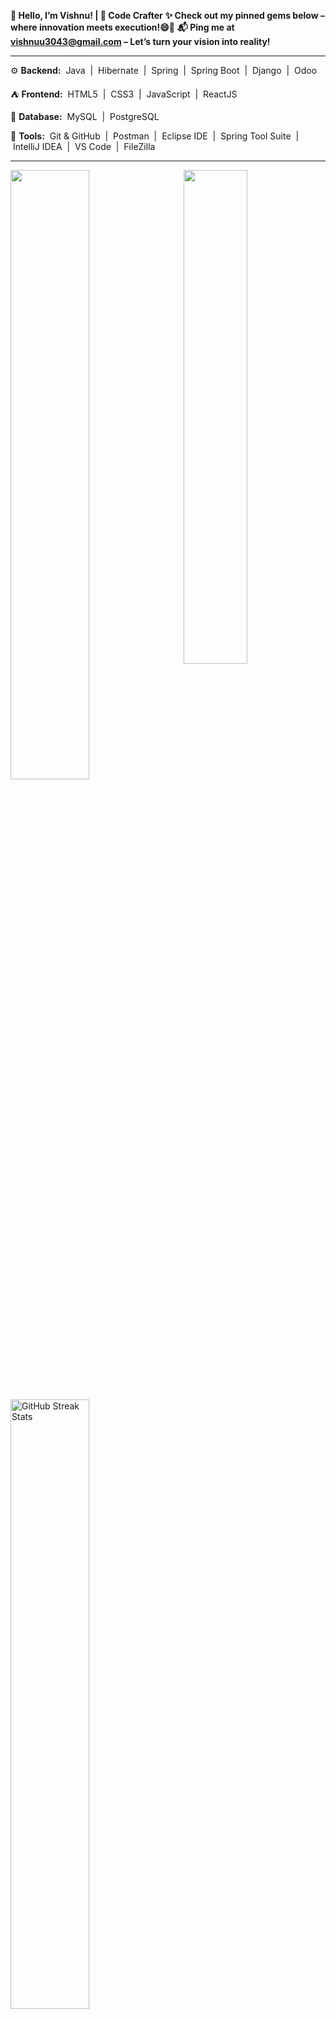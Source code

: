**🌟 Hello, I’m Vishnu! | 🔧 Code Crafter**
**✨ Check out my pinned gems below – where innovation meets execution!😄🚀**
**📬 Ping me at vishnuu3043@gmail.com – Let’s turn your vision into reality!**

[//]: # (comment for no views!)
[//]: # (<p align="left"> <img src="https://komarev.com/ghpvc/?username=vishnu2818&label=Profile%20views&color=0e75b6&style=flat" alt="vishnu2818" /> </p>)

---
⚙️ **Backend:**
&nbsp;Java&nbsp; | &nbsp;Hibernate&nbsp; | &nbsp;Spring&nbsp; | &nbsp;Spring Boot&nbsp; | &nbsp;Django&nbsp; | &nbsp;Odoo&nbsp; 

⛺️ **Frontend:**
&nbsp;HTML5&nbsp; | &nbsp;CSS3&nbsp; | &nbsp;JavaScript&nbsp; | &nbsp;ReactJS&nbsp;

📁 **Database:**
&nbsp;MySQL&nbsp; | &nbsp;PostgreSQL&nbsp; 

🧰 **Tools:**
&nbsp;Git & GitHub&nbsp; | &nbsp;Postman&nbsp; | &nbsp;Eclipse IDE&nbsp; | &nbsp;Spring Tool Suite&nbsp; | &nbsp;IntelliJ IDEA&nbsp; | &nbsp;VS Code&nbsp; | &nbsp;FileZilla&nbsp; 

---
<a href="https://github.com/vishnu2818"><img align="right" width="45%" src="https://github-readme-stats.vercel.app/api/top-langs/?username=vishnu2818&theme=dark&hide_border=true"></a>
<a href="https://github.com/vishnu2818"><img width="50%" src="https://github-profile-summary-cards.vercel.app/api/cards/profile-details?username=vishnu2818&theme=dark&hide_border=true"></a> 
<br />
<br />
<a href="https://github.com/vishnu2818">
  <img width="50%" src="https://github-readme-streak-stats.herokuapp.com/?user=vishnu2818" alt="GitHub Streak Stats">
</a>
